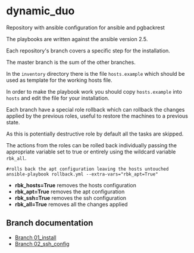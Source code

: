 # dynamic_duo
Repository with ansible configuration for ansible and pgbackrest

The playbooks are written against the ansible version 2.5.

Each repository's branch covers a specific step for the installation.

The master branch is the sum of the other branches.

In the ``inventory`` directory there is the file ``hosts.example`` which should be used as template for the working hosts file.

In order to make the playbook work you should copy ``hosts.example`` into ``hosts`` and edit the file for your installation.

Each branch have a special role rollback which can rollback the changes applied by the previous roles,  useful to restore the machines to a previous state.

As this is potentially destructive role by default all the tasks are skipped.

The actions from the roles can be rolled back individually passing the appropriate variable set to true or entirely using the wildcard variable ``rbk_all``.

    #rolls back the apt configuration leaving the hosts untouched
    ansible-playbook rollback.yml --extra-vars="rbk_apt=True"

* **rbk_hosts=True** removes the hosts configuration
* **rbk_apt=True** removes the apt configuration
* **rbk_ssh=True** removes the ssh configuration
* **rbk_all=True** removes all the changes applied


## Branch documentation

* [Branch 01_install](docs/01_install.md)
* [Branch 02_ssh_config](docs/02_ssh_config.md)
